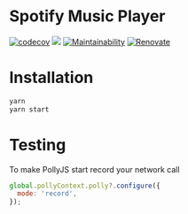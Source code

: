 # Spotify Music Player

[![codecov](https://codecov.io/gh/davidNHK/spotify-music-player/branch/development/graph/badge.svg)](https://codecov.io/gh/davidNHK/spotify-music-player)
![](https://github.com/davidNHK/spotify-music-player/workflows/testing/badge.svg)
[![Maintainability](https://api.codeclimate.com/v1/badges/275b2340c6d573ec886d/maintainability)](https://codeclimate.com/github/davidNHK/spotify-music-player/maintainability)
[![Renovate](https://img.shields.io/badge/renovate-enabled-brightgreen.svg)](https://renovatebot.com)

# Installation

```bash
yarn
yarn start
```

# Testing

To make PollyJS start record your network call

```js
global.pollyContext.polly?.configure({
  mode: 'record',
});
```

